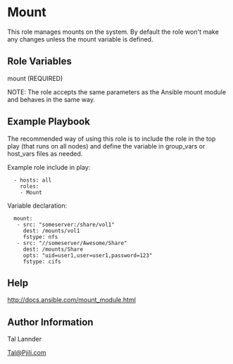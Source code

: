 Mount
=========

This role manages mounts on the system. By default the role won't make any changes unless the mount variable is defined.


Role Variables
--------------

mount (REQUIRED)

NOTE: The role accepts the same parameters as the Ansible mount module and behaves in the same way.


Example Playbook
----------------

The recommended way of using this role is to include the role in the top play (that runs on all nodes)
and define the variable in group_vars or host_vars files as needed.


Example role include in play:

```
  - hosts: all
    roles:
    - Mount
```


Variable declaration:

```
  mount:
   - src: "someserver:/share/vol1"
     dest: /mounts/vol1
     fstype: nfs
   - src: "//someserver/Awesome/Share"
     dest: /mounts/Share
     opts: "uid=user1,user=user1,password=123"
     fstype: cifs
```


Help
----

http://docs.ansible.com/mount_module.html


Author Information
------------------

Tal Lannder

Tal@Pjili.com

